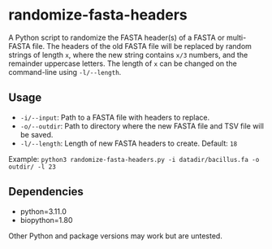 # randomize-fasta-headers

A Python script to randomize the FASTA header(s) of a FASTA or multi-FASTA file.
The headers of the old FASTA file will be replaced by random strings of length `x`, where the new string contains `x/3` numbers, and the remainder uppercase letters.
The length of `x` can be changed on the command-line using `-l/--length`.

## Usage

- `-i/--input`: Path to a FASTA file with headers to replace.
- `-o/--outdir`: Path to directory where the new FASTA file and TSV file will be saved.
- `-l/--length`: Length of new FASTA headers to create. Default: `18`

Example: `python3 randomize-fasta-headers.py -i datadir/bacillus.fa -o outdir/ -l 23`

## Dependencies

- python=3.11.0 
- biopython=1.80

Other Python and package versions may work but are untested.
